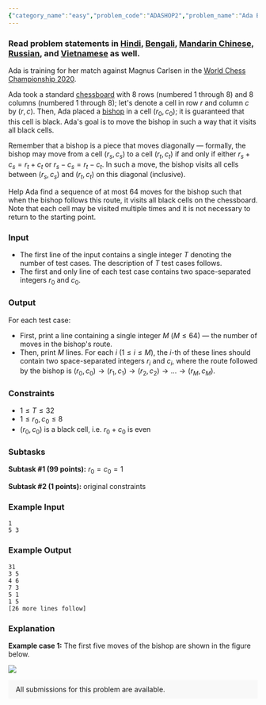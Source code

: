 ```yaml
---
{"category_name":"easy","problem_code":"ADASHOP2","problem_name":"Ada Bishop 2","problemComponents":{"constraints":"","constraintsState":false,"subtasks":"","subtasksState":false,"inputFormat":"","inputFormatState":false,"outputFormat":"","outputFormatState":false,"sampleTestCases":{}},"video_editorial_url":"","languages_supported":{"0":"CPP14","1":"C","2":"JAVA","3":"PYTH 3.6","4":"CPP17","5":"PYTH","6":"PYP3","7":"CS2","8":"ADA","9":"PYPY","10":"TEXT","11":"PAS fpc","12":"NODEJS","13":"RUBY","14":"PHP","15":"GO","16":"HASK","17":"TCL","18":"PERL","19":"SCALA","20":"LUA","21":"kotlin","22":"BASH","23":"JS","24":"LISP sbcl","25":"rust","26":"PAS gpc","27":"BF","28":"CLOJ","29":"R","30":"D","31":"CAML","32":"FORT","33":"ASM","34":"swift","35":"FS","36":"WSPC","37":"LISP clisp","38":"SQL","39":"SCM guile","40":"PERL6","41":"ERL","42":"CLPS","43":"ICK","44":"NICE","45":"PRLG","46":"ICON","47":"COB","48":"SCM chicken","49":"PIKE","50":"SCM qobi","51":"ST","52":"NEM"},"max_timelimit":1,"source_sizelimit":50000,"problem_author":"alei","problem_tester":null,"date_added":"13-12-2019","tags":{"0":"alei","1":"constructive","2":"march20","3":"simple","4":"tmwilliamlin"},"problem_difficulty_level":"Simple","best_tag":"","editorial_url":"https://discuss.codechef.com/problems/ADASHOP2","time":{"view_start_date":1104528600,"submit_start_date":1104528600,"visible_start_date":1104528600,"end_date":1735669800},"is_direct_submittable":false,"problemDiscussURL":"https://discuss.codechef.com/search?q=ADASHOP2","is_proctored":false,"visitedContests":{},"layout":"problem"}
---
```

### Read problem statements in [Hindi](https://www.codechef.com/download/translated/MARCH20/hindi/ADASHOP2.pdf), [Bengali](https://www.codechef.com/download/translated/MARCH20/bengali/ADASHOP2.pdf), [Mandarin Chinese](https://www.codechef.com/download/translated/MARCH20/mandarin/ADASHOP2.pdf), [Russian](https://www.codechef.com/download/translated/MARCH20/russian/ADASHOP2.pdf), and [Vietnamese](https://www.codechef.com/download/translated/MARCH20/vietnamese/ADASHOP2.pdf) as well.

Ada is training for her match against Magnus Carlsen in the <a href="https://en.wikipedia.org/wiki/World_Chess_Championship_2020">World Chess Championship 2020</a>.

Ada took a standard [chessboard](https://en.wikipedia.org/wiki/Chessboard) with $8$ rows (numbered $1$ through $8$) and $8$ columns (numbered $1$ through $8$); let's denote a cell in row $r$ and column $c$ by $(r, c)$. Then, Ada placed a [bishop](https://en.wikipedia.org/wiki/Bishop_(chess)) in a cell $(r_0, c_0)$; it is guaranteed that this cell is black. Ada's goal is to move the bishop in such a way that it visits all black cells.

Remember that a bishop is a piece that moves diagonally ― formally, the bishop may move from a cell $(r_s, c_s)$ to a cell $(r_t, c_t)$ if and only if either $r_s+c_s=r_t+c_t$ or $r_s-c_s=r_t-c_t$. In such a move, the bishop visits all cells between $(r_s, c_s)$ and $(r_t, c_t)$ on this diagonal (inclusive).

Help Ada find a sequence of at most $64$ moves for the bishop such that when the bishop follows this route, it visits all black cells on the chessboard. Note that each cell may be visited multiple times and it is not necessary to return to the starting point.

### Input
- The first line of the input contains a single integer $T$ denoting the number of test cases. The description of $T$ test cases follows.
- The first and only line of each test case contains two space-separated integers $r_0$ and $c_0$.

### Output
For each test case:
- First, print a line containing a single integer $M$ ($M \le 64$) ― the number of moves in the bishop's route.
- Then, print $M$ lines. For each $i$ ($1 \le i \le M$), the $i$-th of these lines should contain two space-separated integers $r_i$ and $c_i$, where the route followed by the bishop is $(r_0,c_0) \rightarrow (r_1,c_1) \rightarrow (r_2,c_2) \rightarrow \ldots \rightarrow (r_M,c_M)$.

### Constraints
- $1 \le T \le 32$
- $1 \le r_0, c_0 \le 8$
- $(r_0, c_0)$ is a black cell, i.e. $r_0+c_0$ is even

### Subtasks
**Subtask #1 (99 points):** $r_0 = c_0 = 1$

**Subtask #2 (1 points):** original constraints

### Example Input
```
1
5 3
```

### Example Output
```
31
3 5
4 6
7 3
5 1
1 5
[26 more lines follow]
```	

### Explanation
**Example case 1:** The first five moves of the bishop are shown in the figure below.

<img src="https://codechef_shared.s3.amazonaws.com/download/MARCH20/ADASHOP2/ADASHOP2.png"></img>

<aside style='background: #f8f8f8;padding: 10px 15px;'><div>All submissions for this problem are available.</div></aside>